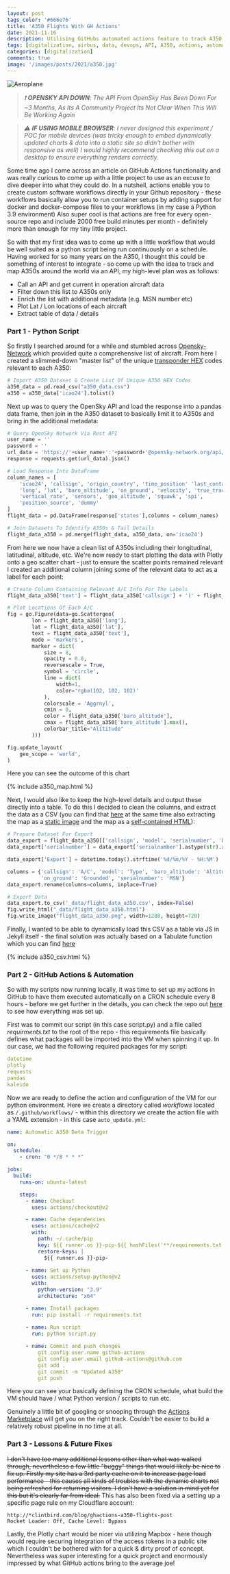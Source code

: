 ```yaml
---
layout: post
tags_color: '#666e76'
title: 'A350 Flights With GH Actions'
date: 2021-11-16
description: Utilising GitHubs automated actions feature to track A350 flight locations.
tags: [digitalization, airbus, data, devops, API, A350, actions, automation, github, opensky, cicd]
categories: [digitalization]
comments: true
image: '/images/posts/2021/a350.jpg'
---
```

![Aeroplane](/images/posts/2021/a350.jpg)

> _❗ **OPENSKY API DOWN**: The API From OpenSky Has Been Down For ~3 Months, As Its A Community Project Its Not Clear When This Will Be Working Again_

> _⚠️ **IF USING MOBILE BROWSER**: I never designed this experiment / POC for mobile devices (was tricky enough to embed dynamically updated charts & data into a static site so didn't bother with responsive as well) I would highly recommend checking this out on a desktop to ensure everything renders correctly._

Some time ago I come across an article on GitHub Actions functionality and was really curious to come up with a little project to use as an excuse to dive deeper into what they could do. 
In a nutshell, actions enable you to create custom software workflows directly in your Github repository - these workflows basically allow you to run container setups by adding support for docker and docker-compose files to your workflows (in my case a Python 3.9 environment)
Also super cool is that actions are free for every open-source repo and include 2000 free build minutes per month - definitely more than enough for my tiny little project.

So with that my first idea was to come up with a little workflow that would be well suited as a python script being run continuously on a schedule. Having worked for so many years on the A350, I thought this could be something of interest to integrate - so come up with the idea to track and map A350s around the world via an API, my high-level plan was as follows:

* Call an API and get current in operation aircraft data
* Filter down this list to A350s only
* Enrich the list with additional metadata (e.g. MSN number etc)
* Plot Lat / Lon locations of each aircraft
* Extract table of data / details

### Part 1 - Python Script

So firstly I searched around for a while and stumbled across [Opensky-Network](https://opensky-network.org/datasets/metadata/) which provided quite a comprehensive list of aircraft. From here I created a slimmed-down "master list" of the unique [transponder HEX](https://en.wikipedia.org/wiki/Aviation_transponder_interrogation_modes) codes relevant to each A350:

```python
# Import A350 Dataset & Create List Of Unique A350 HEX Codes
a350_data = pd.read_csv("a350_data.csv")
a350 = a350_data['icao24'].tolist()
```

Next up was to query the OpenSky API and load the response into a pandas data frame, then join in the A350 dataset to basically limit it to A350s and bring in the additional metadata:

```python
# Query OpenSky Network Via Rest API
user_name = ''
password = ''
url_data = 'https://'+user_name+':'+password+'@opensky-network.org/api/states/all?'
response = requests.get(url_data).json()

# Load Response Into DataFrame
column_names = [
    'icao24', 'callsign', 'origin_country', 'time_position' 'last_contact',
    'long', 'lat', 'baro_altitude', 'on_ground', 'velocity', 'true_track',
    'vertical_rate', 'sensors', 'geo_altitude', 'squawk', 'spi',
    'position_source', 'dummy'
]
flight_data = pd.DataFrame(response['states'],columns = column_names)

# Join Datasets To Identify A350s & Tail Details
flight_data_a350 = pd.merge(flight_data, a350_data, on='icao24')
```

From here we now have a clean list of A350s including their longitudinal, latitudinal, altitude, etc. We're now ready to start plotting the data with Plotly onto a geo scatter chart - just to ensure the scatter points remained relevant I created an additional column joining some of the relevant data to act as a label for each point:

```python
# Create Column Containing Relevant A/C Info For The Labels
flight_data_a350['text'] = flight_data_a350['callsign'] + '(' + flight_data_a350['model'] + ') - ' + flight_data_a350['operatorcallsign']

# Plot Locations Of Each A/C
fig = go.Figure(data=go.Scattergeo(
        lon = flight_data_a350['long'],
        lat = flight_data_a350['lat'],
        text = flight_data_a350['text'],
        mode = 'markers',
        marker = dict(
            size = 8,
            opacity = 0.8,
            reversescale = True,
            symbol = 'circle',
            line = dict(
                width=1,
                color='rgba(102, 102, 102)'
            ),
            colorscale = 'Aggrnyl',
            cmin = 0,
            color = flight_data_a350['baro_altitude'],
            cmax = flight_data_a350['baro_altitude'].max(),
            colorbar_title="Alititude"
        )))

fig.update_layout(
    geo_scope = 'world',
)
```

Here you can see the outcome of this chart

{% include a350_map.html %}

Next, I would also like to keep the high-level details and output these directly into a table. To do this I decided to clean the columns, and extract the data as a CSV (you can find that [here][] at the same time also extracting the map as a [static image][] and the map as a [self-contained HTML][]):

[here]: https://raw.githubusercontent.com/clintjb/clintjb.github.io/master/_data/flight_data_a350.csv
[static image]: https://github.com/clintjb/A350-Tracking/blob/main/flight_data_a350.png
[self-contained HTML]: https://htmlpreview.github.io/?https://raw.githubusercontent.com/clintjb/clintjb.github.io/master/_data/flight_data_a350.html

```python
# Prepare Dataset For Export
data_export = flight_data_a350[['callsign', 'model', 'serialnumber', 'baro_altitude', 'on_ground']]
data_export['serialnumber'] = data_export['serialnumber'].astype(str).apply(lambda x: x.replace('.0',''))

data_export['Export'] = datetime.today().strftime('%d/%m/%Y - %H:%M')

columns = {'callsign': 'A/C', 'model': 'Type', 'baro_altitude': 'Altitude', 
           'on_ground': 'Grounded', 'serialnumber': 'MSN'}
data_export.rename(columns=columns, inplace=True)

# Export Data
data_export.to_csv('_data/flight_data_a350.csv', index=False)
fig.write_html("_data/flight_data_a350.html")
fig.write_image("flight_data_a350.png", width=1280, height=720)
```

Finally, I wanted to be able to dynamically load this CSV as a table via JS in Jekyll itself - the final solution was actually based on a Tabulate function which you can find [here](https://jekyllrb.com/tutorials/csv-to-table/)

{% include a350_csv.html %}

### Part 2 - GitHub Actions & Automation

So with my scripts now running locally, it was time to set up my actions in GitHub to have them executed automatically on a CRON schedule every 8 hours - before we get further in the details, you can check the repo out [here](https://github.com/clintjb/A350-Tracking) to see how everything was set up.

First was to commit our script (in this case script.py) and a file called _requirments.txt_ to the root of the repo - this requirements file basically defines what packages will be imported into the VM when spinning it up. In our case, we had the following required packages for my script:

```yaml
datetime
plotly
requests
pandas
kaleido
```

Now we are ready to define the action and configuration of the VM for our python environment. Here we create a directory called _workflows_ located as `/.github/workflows/` - within this directory we create the action file with a YAML extension - in this case `auto_update.yml`:

```yaml
name: Automatic A350 Data Trigger

on:
  schedule:
    - cron: "0 */8 * * *"

jobs:
  build:
    runs-on: ubuntu-latest

    steps:
      - name: Checkout
        uses: actions/checkout@v2

      - name: Cache dependencies
        uses: actions/cache@v2
        with:
          path: ~/.cache/pip
          key: ${{ runner.os }}-pip-${{ hashFiles('**/requirements.txt') }}
          restore-keys: |
            ${{ runner.os }}-pip-
            
      - name: Set up Python
        uses: actions/setup-python@v2
        with:
          python-version: "3.9"
          architecture: "x64"

      - name: Install packages
        run: pip install -r requirements.txt
        
      - name: Run script
        run: python script.py       

      - name: Commit and push changes
          git config user.name github-actions
          git config user.email github-actions@github.com
          git add .
          git commit -m "Updated A350"
          git push
```

Here you can see your basically defining the CRON schedule, what build the VM should have / what Python version / scripts to run etc.

Genuinely a little bit of googling or snooping through the [Actions Marketplace](https://github.com/marketplace?type=actions) will get you on the right track. Couldn't be easier to build a relatively robust pipeline in no time at all.

### Part 3 - Lessons & Future Fixes

~~I don't have too many additional lessons other than what was walked through, nevertheless a few little "buggy" things that would likely be nice to fix up. Firstly my site has a 3rd party cache on it to increase page load performance - this causes all kinds of troubles with the dynamic charts not being refreshed for returning visitors. I don't have a solution in mind yet for this but it's clearly far from ideal.~~
This has also been fixed via a setting up a specific page rule on my Cloudflare account:
```
http://*clintbird.com/blog/ghactions-a350-flights-post
Rocket Loader: Off, Cache Level: Bypass
```

Lastly, the Plotly chart would be nicer via utilizing Mapbox - here though would require securing integration of the access tokens in a public site which I couldn't be bothered with for a quick & dirty proof of concept. Nevertheless was super interesting for a quick project and enormously impressed by what GitHub actions bring to the average joe!
